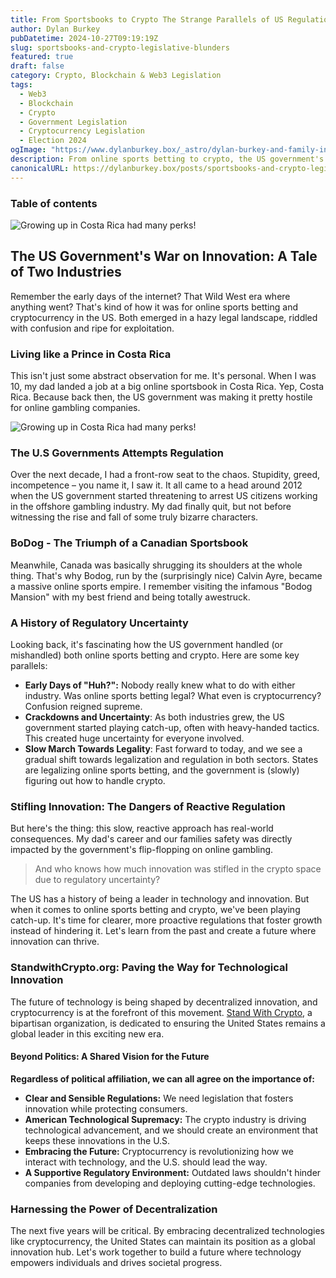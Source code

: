 ```yaml
---
title: From Sportsbooks to Crypto The Strange Parallels of US Regulation
author: Dylan Burkey
pubDatetime: 2024-10-27T09:19:19Z
slug: sportsbooks-and-crypto-legislative-blunders
featured: true
draft: false
category: Crypto, Blockchain & Web3 Legislation
tags:
  - Web3
  - Blockchain
  - Crypto
  - Government Legislation
  - Cryptocurrency Legislation
  - Election 2024
ogImage: "https://www.dylanburkey.box/_astro/dylan-burkey-and-family-in-costa-rica.B7cFRa4p_Z1Y0cRA.webp"
description: From online sports betting to crypto, the US government's slow, reactive approach has stifled innovation. It's time for change.
canonicalURL: https://dylanburkey.box/posts/sportsbooks-and-crypto-legislative-blunders
---
```

### Table of contents

![Growing up in Costa Rica had many perks!](@assets/images/costa-rica/the-beautiful-beach-costa-rica.jpg "Dylan and Bill Burkey golfingin Costa Rica")

## The US Government's War on Innovation: A Tale of Two Industries

Remember the early days of the internet? That Wild West era where anything went? That's kind of how it was for online sports betting and cryptocurrency in the US.  Both emerged in a hazy legal landscape, riddled with confusion and ripe for exploitation.

### Living like a Prince in Costa Rica

This isn't just some abstract observation for me. It's personal. When I was 10, my dad landed a job at a big online sportsbook in Costa Rica.  Yep, Costa Rica. Because back then, the US government was making it pretty hostile for online gambling companies.

![Growing up in Costa Rica had many perks!](@assets/images/dylan-burkey-and-family-in-costa-rica.jpg "Dylan Burkey enjoying Costa")


### The U.S Governments Attempts Regulation

Over the next decade, I had a front-row seat to the chaos.  Stupidity, greed, incompetence – you name it, I saw it.  It all came to a head around 2012 when the US government started threatening to arrest US citizens working in the offshore gambling industry.  My dad finally quit, but not before witnessing the rise and fall of some truly bizarre characters.

### BoDog - The Triumph of a Canadian Sportsbook

Meanwhile, Canada was basically shrugging its shoulders at the whole thing. That's why Bodog, run by the (surprisingly nice) Calvin Ayre, became a massive online sports empire. I remember visiting the infamous "Bodog Mansion" with my best friend and being totally awestruck.

### A History of Regulatory Uncertainty

Looking back, it's fascinating how the US government handled (or mishandled) both online sports betting and crypto. Here are some key parallels:

- **Early Days of "Huh?":** Nobody really knew what to do with either industry. Was online sports betting legal? What even is cryptocurrency? Confusion reigned supreme.
- **Crackdowns and Uncertainty**: As both industries grew, the US government started playing catch-up, often with heavy-handed tactics. This created huge uncertainty for everyone involved.
- **Slow March Towards Legality**: Fast forward to today, and we see a gradual shift towards legalization and regulation in both sectors. States are legalizing online sports betting, and the government is (slowly) figuring out how to handle crypto.

### Stifling Innovation: The Dangers of Reactive Regulation

But here's the thing: this slow, reactive approach has real-world consequences.  My dad's career and our families safety was directly impacted by the government's flip-flopping on online gambling.
> And who knows how much innovation was stifled in the crypto space due to regulatory uncertainty?

The US has a history of being a leader in technology and innovation.  But when it comes to online sports betting and crypto, we've been playing catch-up.  It's time for clearer, more proactive regulations that foster growth instead of hindering it.  Let's learn from the past and create a future where innovation can thrive.

### StandwithCrypto.org: Paving the Way for Technological Innovation

The future of technology is being shaped by decentralized innovation, and cryptocurrency is at the forefront of this movement. [Stand With Crypto](https://example.com/stand-with-crypto), a bipartisan organization, is dedicated to ensuring the United States remains a global leader in this exciting new era.

#### Beyond Politics: A Shared Vision for the Future

**Regardless of political affiliation, we can all agree on the importance of:**

- **Clear and Sensible Regulations:** We need legislation that fosters innovation while protecting consumers.
- **American Technological Supremacy:** The crypto industry is driving technological advancement, and we should create  an environment that keeps these innovations in the U.S.
- **Embracing the Future:** Cryptocurrency is revolutionizing how we interact with technology, and the U.S. should lead  the way.
- **A Supportive Regulatory Environment:** Outdated laws shouldn't hinder companies from developing and deploying cutting-edge technologies.

### Harnessing the Power of Decentralization

The next five years will be critical. By embracing decentralized technologies like cryptocurrency, the United States can maintain its position as a global innovation hub. Let's work together to build a future where technology empowers individuals and drives societal progress.